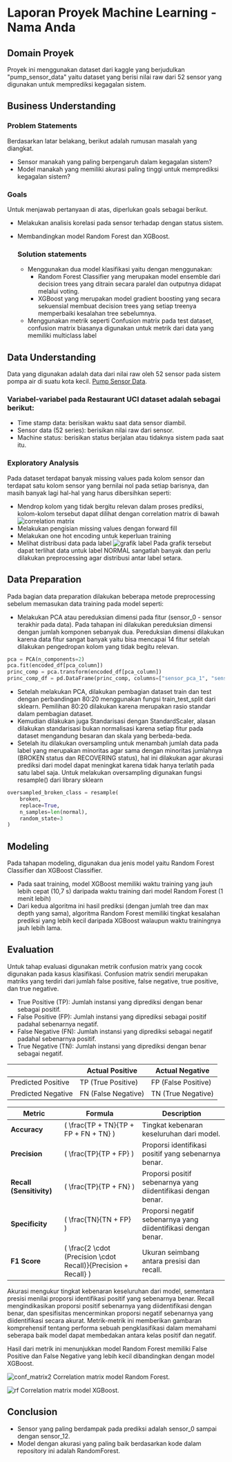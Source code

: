 # Laporan Proyek Machine Learning - Nama Anda

## Domain Proyek

Proyek ini menggunakan dataset dari kaggle yang berjudulkan "pump_sensor_data" yaitu dataset yang berisi nilai raw dari 52 sensor yang digunakan untuk memprediksi kegagalan sistem.

## Business Understanding

### Problem Statements

Berdasarkan latar belakang, berikut adalah rumusan masalah yang diangkat.
- Sensor manakah yang paling berpengaruh dalam kegagalan sistem?
- Model manakah yang memiliki akurasi paling tinggi untuk memprediksi kegagalan sistem?

### Goals

Untuk menjawab pertanyaan di atas, diperlukan goals sebagai berikut.
- Melakukan analisis korelasi pada sensor terhadap dengan status sistem.
- Membandingkan model Random Forest dan XGBoost.

    ### Solution statements
    - Menggunakan dua model klasifikasi yaitu dengan menggunakan: 
        - Random Forest Classifier yang merupakan model ensemble dari decision trees yang ditrain secara paralel dan outputnya didapat melalui voting.
        - XGBoost yang merupakan model gradient boosting yang secara sekuensial membuat decision trees yang setiap treenya memperbaiki kesalahan   tree sebelumnya.
    - Menggunakan metrik seperti Confusion matrix pada test dataset, confusion matrix biasanya digunakan untuk metrik dari data yang memiliki multiclass label 

## Data Understanding
Data yang digunakan adalah data dari nilai raw oleh 52 sensor pada sistem pompa air di suatu kota kecil. [Pump Sensor Data](https://www.kaggle.com/datasets/nphantawee/pump-sensor-data/data).

### Variabel-variabel pada Restaurant UCI dataset adalah sebagai berikut:
- Time stamp data: berisikan waktu saat data sensor diambil.
- Sensor data (52 series): berisikan nilai raw dari sensor.
- Machine status: berisikan status berjalan atau tidaknya sistem pada saat itu.

### Exploratory Analysis
Pada dataset terdapat banyak missing values pada kolom sensor dan terdapat satu kolom sensor yang bernilai nol pada setiap barisnya, dan masih banyak lagi hal-hal yang harus dibersihkan seperti:
- Mendrop kolom yang tidak bergitu relevan dalam proses prediksi, kolom-kolom tersebut dapat dilihat dengan correlation matrix di bawah
![correlation matrix](https://github.com/rubyw177/sensor-status-classification/blob/9cfb1dc4a003ba1eba047f8420e530f97eedf8de/images/corr_matrix_zoomed.png)
- Melakukan pengisian missing values dengan forward fill
- Melakukan one hot encoding untuk keperluan training 
- Melihat distribusi data pada label
![grafik label](https://github.com/rubyw177/sensor-status-classification/blob/9cfb1dc4a003ba1eba047f8420e530f97eedf8de/images/labels.png)
Pada grafik tersebut dapat terlihat data untuk label NORMAL sangatlah banyak dan perlu dilakukan preprocessing agar distribusi antar label setara.

## Data Preparation
Pada bagian data preparation dilakukan beberapa metode preprocessing sebelum memasukan data training pada model seperti:
- Melakukan PCA atau pereduksian dimensi pada fitur (sensor_0 - sensor terakhir pada data). Pada tahapan ini dilakukan pereduksian dimensi dengan jumlah komponen sebanyak dua. Pereduksian dimensi dilakukan karena data fitur sangat banyak yaitu bisa mencapai 14 fitur setelah dilakukan pengedropan kolom yang tidak begitu relevan.
```python
pca = PCA(n_components=2)
pca.fit(encoded_df[pca_column])
princ_comp = pca.transform(encoded_df[pca_column])
princ_comp_df = pd.DataFrame(princ_comp, columns=["sensor_pca_1", "sensor_pca_2"])
```
- Setelah melakukan PCA, dilakukan pembagian dataset train dan test dengan perbandingan 80:20 menggunakan fungsi train_test_split dari sklearn. Pemilihan 80:20 dilakukan karena merupakan rasio standar dalam pembagian dataset.
- Kemudian dilakukan juga Standarisasi dengan StandardScaler, alasan dilakukan standarisasi bukan normalisasi karena setiap fitur pada dataset mengandung besaran dan skala yang berbeda-beda.
- Setelah itu dilakukan oversampling untuk menambah jumlah data pada label yang merupakan minoritas agar sama dengan minoritas jumlahnya (BROKEN status dan RECOVERING status), hal ini dilakukan agar akurasi prediksi dari model dapat meningkat karena tidak hanya terlatih pada satu label saja. Untuk melakukan oversampling digunakan fungsi resample() dari library sklearn
```python
oversampled_broken_class = resample(
    broken,
    replace=True,
    n_samples=len(normal),
    random_state=3
)
```

## Modeling
Pada tahapan modeling, digunakan dua jenis model yaitu Random Forest Classifier dan XGBoost Classifier.
- Pada saat training, model XGBoost memiliki waktu training yang jauh lebih cepat (10,7 s) daripada waktu training dari model Random Forest (1 menit lebih)
- Dari kedua algoritma ini hasil prediksi (dengan jumlah tree dan max depth yang sama), algoritma Random Forest memiliki tingkat kesalahan prediksi yang lebih kecil daripada XGBoost walaupun waktu trainingnya jauh lebih lama.

## Evaluation
Untuk tahap evaluasi digunakan metrik confusion matrix yang cocok digunakan pada kasus klasifikasi. Confusion matrix sendiri merupakan matriks yang terdiri dari jumlah false positive, false negative, true positive, dan true negative. 

- True Positive (TP): Jumlah instansi yang diprediksi dengan benar sebagai positif.
- False Positive (FP): Jumlah instansi yang diprediksi sebagai positif padahal sebenarnya negatif.
- False Negative (FN): Jumlah instansi yang diprediksi sebagai negatif padahal sebenarnya positif.
- True Negative (TN): Jumlah instansi yang diprediksi dengan benar sebagai negatif.

|                    | Actual Positive               | Actual Negative               |
|--------------------|-------------------------------|-------------------------------|
| Predicted Positive | TP (True Positive)            | FP (False Positive)           |
| Predicted Negative | FN (False Negative)           | TN (True Negative)            |


| Metric                   | Formula                                                 | Description                                      |
|--------------------------|---------------------------------------------------------|--------------------------------------------------|
| **Accuracy**             | \( \frac{TP + TN}{TP + FP + FN + TN} \)                 | Tingkat kebenaran keseluruhan dari model.         |
| **Precision**            | \( \frac{TP}{TP + FP} \)                                | Proporsi identifikasi positif yang sebenarnya benar.|
| **Recall (Sensitivity)** | \( \frac{TP}{TP + FN} \)                                | Proporsi positif sebenarnya yang diidentifikasi dengan benar.|
| **Specificity**          | \( \frac{TN}{TN + FP} \)                                | Proporsi negatif sebenarnya yang diidentifikasi dengan benar.|
| **F1 Score**             | \( \frac{2 \cdot (Precision \cdot Recall)}{Precision + Recall} \) | Ukuran seimbang antara presisi dan recall.       |


Akurasi mengukur tingkat kebenaran keseluruhan dari model, sementara presisi menilai proporsi identifikasi positif yang sebenarnya benar. Recall mengindikasikan proporsi positif sebenarnya yang diidentifikasi dengan benar, dan spesifisitas mencerminkan proporsi negatif sebenarnya yang diidentifikasi secara akurat. Metrik-metrik ini memberikan gambaran komprehensif tentang performa sebuah pengklasifikasi dalam memahami seberapa baik model dapat membedakan antara kelas positif dan negatif.

Hasil dari metrik ini menunjukkan model Random Forest memiliki False Positive dan False Negative yang lebih kecil dibandingkan dengan model XGBoost.

![conf_matrix2](https://github.com/rubyw177/sensor-status-classification/blob/9cfb1dc4a003ba1eba047f8420e530f97eedf8de/images/conf_matrix2.png)
Correlation matrix model Random Forest.

![rf](https://github.com/rubyw177/sensor-status-classification/blob/9cfb1dc4a003ba1eba047f8420e530f97eedf8de/images/conf_matrix.png)
Correlation matrix model XGBoost.

## Conclusion
- Sensor yang paling berdampak pada prediksi adalah sensor_0 sampai dengan sensor_12.
- Model dengan akurasi yang paling baik berdasarkan kode dalam repository ini adalah RandomForest.

